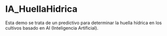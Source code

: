 # IA_HuellaHidrica
Esta demo se trata de un predictivo para determinar la huella hídrica en los cultivos basado en AI (Inteligencia Artificial).
